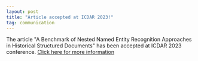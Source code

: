 ```yaml
---
layout: post
title: "Article accepted at ICDAR 2023!"
tag: communication
---
```

The article "A Benchmark of Nested Named Entity Recognition Approaches in Historical Structured Documents" has been accepted at ICDAR 2023 conference.
[Click here for more information](https://icdar2023.org/)
